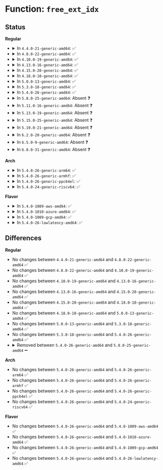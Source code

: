 # Function: <code>free_ext_idx</code>

## Status
<b>Regular</b>
<ul>
<li>
<details>
<summary>In <code>4.4.0-21-generic-amd64</code>: ✅</summary>

```c
int free_ext_idx(handle_t * handle, struct inode * inode, struct ext4_extent_idx * ix)
```

```json
{
  "name": "free_ext_idx",
  "collision_type": "Unique Static",
  "inline_type": "No",
  "funcs": [
    {
      "addr": 18446744071581779104,
      "name": "free_ext_idx",
      "external": false,
      "loc": "fs/ext4/migrate.c:383",
      "file": "fs/ext4/migrate.c",
      "inline": "seen, unknown",
      "caller_inline": [],
      "caller_func": [
        "fs/ext4/migrate.c:free_ext_idx"
      ]
    }
  ],
  "symbols": [
    {
      "addr": 18446744071581779104,
      "name": "free_ext_idx",
      "section": ".text",
      "bind": "STB_LOCAL",
      "size": 239
    }
  ]
}
```
</details>
</li>
<li>
<details>
<summary>In <code>4.8.0-22-generic-amd64</code>: ✅</summary>

```c
int free_ext_idx(handle_t * handle, struct inode * inode, struct ext4_extent_idx * ix)
```

```json
{
  "name": "free_ext_idx",
  "collision_type": "Unique Static",
  "inline_type": "No",
  "funcs": [
    {
      "addr": 18446744071581973984,
      "name": "free_ext_idx",
      "external": false,
      "loc": "fs/ext4/migrate.c:383",
      "file": "fs/ext4/migrate.c",
      "inline": "seen, unknown",
      "caller_inline": [],
      "caller_func": [
        "fs/ext4/migrate.c:free_ext_idx"
      ]
    }
  ],
  "symbols": [
    {
      "addr": 18446744071581973984,
      "name": "free_ext_idx",
      "section": ".text",
      "bind": "STB_LOCAL",
      "size": 240
    }
  ]
}
```
</details>
</li>
<li>
<details>
<summary>In <code>4.10.0-19-generic-amd64</code>: ✅</summary>

```c
int free_ext_idx(handle_t * handle, struct inode * inode, struct ext4_extent_idx * ix)
```

```json
{
  "name": "free_ext_idx",
  "collision_type": "Unique Static",
  "inline_type": "No",
  "funcs": [
    {
      "addr": 18446744071582064016,
      "name": "free_ext_idx",
      "external": false,
      "loc": "fs/ext4/migrate.c:383",
      "file": "fs/ext4/migrate.c",
      "inline": "seen, unknown",
      "caller_inline": [],
      "caller_func": [
        "fs/ext4/migrate.c:free_ext_idx"
      ]
    }
  ],
  "symbols": [
    {
      "addr": 18446744071582064016,
      "name": "free_ext_idx",
      "section": ".text",
      "bind": "STB_LOCAL",
      "size": 240
    }
  ]
}
```
</details>
</li>
<li>
<details>
<summary>In <code>4.13.0-16-generic-amd64</code>: ✅</summary>

```c
int free_ext_idx(handle_t * handle, struct inode * inode, struct ext4_extent_idx * ix)
```

```json
{
  "name": "free_ext_idx",
  "collision_type": "Unique Static",
  "inline_type": "No",
  "funcs": [
    {
      "addr": 18446744071582070816,
      "name": "free_ext_idx",
      "external": false,
      "loc": "fs/ext4/migrate.c:383",
      "file": "fs/ext4/migrate.c",
      "inline": "seen, unknown",
      "caller_inline": [],
      "caller_func": [
        "fs/ext4/migrate.c:free_ext_idx"
      ]
    }
  ],
  "symbols": [
    {
      "addr": 18446744071582070816,
      "name": "free_ext_idx",
      "section": ".text",
      "bind": "STB_LOCAL",
      "size": 259
    }
  ]
}
```
</details>
</li>
<li>
<details>
<summary>In <code>4.15.0-20-generic-amd64</code>: ✅</summary>

```c
int free_ext_idx(handle_t * handle, struct inode * inode, struct ext4_extent_idx * ix)
```

```json
{
  "name": "free_ext_idx",
  "collision_type": "Unique Static",
  "inline_type": "No",
  "funcs": [
    {
      "addr": 18446744071582220256,
      "name": "free_ext_idx",
      "external": false,
      "loc": "fs/ext4/migrate.c:383",
      "file": "fs/ext4/migrate.c",
      "inline": "seen, unknown",
      "caller_inline": [],
      "caller_func": [
        "fs/ext4/migrate.c:free_ext_idx"
      ]
    }
  ],
  "symbols": [
    {
      "addr": 18446744071582220256,
      "name": "free_ext_idx",
      "section": ".text",
      "bind": "STB_LOCAL",
      "size": 259
    }
  ]
}
```
</details>
</li>
<li>
<details>
<summary>In <code>4.18.0-10-generic-amd64</code>: ✅</summary>

```c
int free_ext_idx(handle_t * handle, struct inode * inode, struct ext4_extent_idx * ix)
```

```json
{
  "name": "free_ext_idx",
  "collision_type": "Unique Static",
  "inline_type": "No",
  "funcs": [
    {
      "addr": 18446744071582410048,
      "name": "free_ext_idx",
      "external": false,
      "loc": "fs/ext4/migrate.c:376",
      "file": "fs/ext4/migrate.c",
      "inline": "seen, unknown",
      "caller_inline": [],
      "caller_func": [
        "fs/ext4/migrate.c:free_ext_idx"
      ]
    }
  ],
  "symbols": [
    {
      "addr": 18446744071582410048,
      "name": "free_ext_idx",
      "section": ".text",
      "bind": "STB_LOCAL",
      "size": 268
    }
  ]
}
```
</details>
</li>
<li>
<details>
<summary>In <code>5.0.0-13-generic-amd64</code>: ✅</summary>

```c
int free_ext_idx(handle_t * handle, struct inode * inode, struct ext4_extent_idx * ix)
```

```json
{
  "name": "free_ext_idx",
  "collision_type": "Unique Static",
  "inline_type": "No",
  "funcs": [
    {
      "addr": 18446744071582509472,
      "name": "free_ext_idx",
      "external": false,
      "loc": "fs/ext4/migrate.c:376",
      "file": "fs/ext4/migrate.c",
      "inline": "seen, unknown",
      "caller_inline": [],
      "caller_func": [
        "fs/ext4/migrate.c:free_ext_idx"
      ]
    }
  ],
  "symbols": [
    {
      "addr": 18446744071582509472,
      "name": "free_ext_idx",
      "section": ".text",
      "bind": "STB_LOCAL",
      "size": 242
    }
  ]
}
```
</details>
</li>
<li>
<details>
<summary>In <code>5.3.0-18-generic-amd64</code>: ✅</summary>

```c
int free_ext_idx(handle_t * handle, struct inode * inode, struct ext4_extent_idx * ix)
```

```json
{
  "name": "free_ext_idx",
  "collision_type": "Unique Static",
  "inline_type": "No",
  "funcs": [
    {
      "addr": 18446744071582678560,
      "name": "free_ext_idx",
      "external": false,
      "loc": "fs/ext4/migrate.c:376",
      "file": "fs/ext4/migrate.c",
      "inline": "seen, unknown",
      "caller_inline": [],
      "caller_func": [
        "fs/ext4/migrate.c:free_ext_idx"
      ]
    }
  ],
  "symbols": [
    {
      "addr": 18446744071582678560,
      "name": "free_ext_idx",
      "section": ".text",
      "bind": "STB_LOCAL",
      "size": 240
    }
  ]
}
```
</details>
</li>
<li>
<details>
<summary>In <code>5.4.0-26-generic-amd64</code>: ✅</summary>

```c
int free_ext_idx(handle_t * handle, struct inode * inode, struct ext4_extent_idx * ix)
```

```json
{
  "name": "free_ext_idx",
  "collision_type": "Unique Static",
  "inline_type": "No",
  "funcs": [
    {
      "addr": 18446744071582780496,
      "name": "free_ext_idx",
      "external": false,
      "loc": "fs/ext4/migrate.c:376",
      "file": "fs/ext4/migrate.c",
      "inline": "seen, unknown",
      "caller_inline": [],
      "caller_func": [
        "fs/ext4/migrate.c:free_ext_idx"
      ]
    }
  ],
  "symbols": [
    {
      "addr": 18446744071582780496,
      "name": "free_ext_idx",
      "section": ".text",
      "bind": "STB_LOCAL",
      "size": 240
    }
  ]
}
```
</details>
</li>
<li>
<details>
<summary>In <code>5.8.0-25-generic-amd64</code>: Absent ❓</summary>

```json
{
  "name": "free_ext_idx",
  "collision_type": "Unique Static",
  "inline_type": "Selective",
  "funcs": [
    {
      "addr": 18446744071583091792,
      "name": "free_ext_idx",
      "external": false,
      "loc": "fs/ext4/migrate.c:353",
      "file": "fs/ext4/migrate.c",
      "inline": "not declared, inlined",
      "caller_inline": [],
      "caller_func": [
        "fs/ext4/migrate.c:ext4_ext_migrate",
        "fs/ext4/migrate.c:ext4_ext_migrate"
      ]
    }
  ],
  "symbols": [
    {
      "addr": 18446744071583091792,
      "name": "free_ext_idx.isra.0",
      "section": ".text",
      "bind": "STB_LOCAL",
      "size": 337
    }
  ]
}
```
</details>
</li>
<li>
<details>
<summary>In <code>5.11.0-16-generic-amd64</code>: Absent ❓</summary>

```json
{
  "name": "free_ext_idx",
  "collision_type": "Unique Static",
  "inline_type": "Selective",
  "funcs": [
    {
      "addr": 18446744071583170736,
      "name": "free_ext_idx",
      "external": false,
      "loc": "fs/ext4/migrate.c:353",
      "file": "fs/ext4/migrate.c",
      "inline": "not declared, inlined",
      "caller_inline": [],
      "caller_func": [
        "fs/ext4/migrate.c:ext4_ext_migrate",
        "fs/ext4/migrate.c:ext4_ext_migrate"
      ]
    }
  ],
  "symbols": [
    {
      "addr": 18446744071583170736,
      "name": "free_ext_idx.isra.0",
      "section": ".text",
      "bind": "STB_LOCAL",
      "size": 337
    }
  ]
}
```
</details>
</li>
<li>
<details>
<summary>In <code>5.13.0-19-generic-amd64</code>: Absent ❓</summary>

```json
{
  "name": "free_ext_idx",
  "collision_type": "Unique Static",
  "inline_type": "Selective",
  "funcs": [
    {
      "addr": 18446744071583197424,
      "name": "free_ext_idx",
      "external": false,
      "loc": "fs/ext4/migrate.c:353",
      "file": "fs/ext4/migrate.c",
      "inline": "not declared, inlined",
      "caller_inline": [],
      "caller_func": [
        "fs/ext4/migrate.c:ext4_ext_migrate",
        "fs/ext4/migrate.c:ext4_ext_migrate"
      ]
    }
  ],
  "symbols": [
    {
      "addr": 18446744071583197424,
      "name": "free_ext_idx.isra.0",
      "section": ".text",
      "bind": "STB_LOCAL",
      "size": 319
    }
  ]
}
```
</details>
</li>
<li>
<details>
<summary>In <code>5.15.0-25-generic-amd64</code>: Absent ❓</summary>

```json
{
  "name": "free_ext_idx",
  "collision_type": "Unique Static",
  "inline_type": "Selective",
  "funcs": [
    {
      "addr": 18446744071583540608,
      "name": "free_ext_idx",
      "external": false,
      "loc": "fs/ext4/migrate.c:353",
      "file": "fs/ext4/migrate.c",
      "inline": "not declared, inlined",
      "caller_inline": [],
      "caller_func": [
        "fs/ext4/migrate.c:ext4_ext_migrate",
        "fs/ext4/migrate.c:ext4_ext_migrate"
      ]
    }
  ],
  "symbols": [
    {
      "addr": 18446744071583540608,
      "name": "free_ext_idx.isra.0",
      "section": ".text",
      "bind": "STB_LOCAL",
      "size": 319
    }
  ]
}
```
</details>
</li>
<li>
<details>
<summary>In <code>5.19.0-21-generic-amd64</code>: Absent ❓</summary>

```json
{
  "name": "free_ext_idx",
  "collision_type": "Unique Static",
  "inline_type": "Selective",
  "funcs": [
    {
      "addr": 18446744071584073920,
      "name": "free_ext_idx",
      "external": false,
      "loc": "fs/ext4/migrate.c:353",
      "file": "fs/ext4/migrate.c",
      "inline": "not declared, inlined",
      "caller_inline": [],
      "caller_func": [
        "fs/ext4/migrate.c:ext4_ext_migrate",
        "fs/ext4/migrate.c:ext4_ext_migrate"
      ]
    }
  ],
  "symbols": [
    {
      "addr": 18446744071584073920,
      "name": "free_ext_idx.isra.0",
      "section": ".text",
      "bind": "STB_LOCAL",
      "size": 376
    }
  ]
}
```
</details>
</li>
<li>
<details>
<summary>In <code>6.2.0-20-generic-amd64</code>: Absent ❓</summary>

```json
{
  "name": "free_ext_idx",
  "collision_type": "Unique Static",
  "inline_type": "Selective",
  "funcs": [
    {
      "addr": 18446744071584706608,
      "name": "free_ext_idx",
      "external": false,
      "loc": "fs/ext4/migrate.c:352",
      "file": "fs/ext4/migrate.c",
      "inline": "not declared, inlined",
      "caller_inline": [],
      "caller_func": [
        "fs/ext4/migrate.c:ext4_ext_migrate",
        "fs/ext4/migrate.c:ext4_ext_migrate"
      ]
    }
  ],
  "symbols": [
    {
      "addr": 18446744071584706608,
      "name": "free_ext_idx.isra.0",
      "section": ".text",
      "bind": "STB_LOCAL",
      "size": 376
    }
  ]
}
```
</details>
</li>
<li>
<details>
<summary>In <code>6.5.0-9-generic-amd64</code>: Absent ❓</summary>

```json
{
  "name": "free_ext_idx",
  "collision_type": "Unique Static",
  "inline_type": "Selective",
  "funcs": [
    {
      "addr": 18446744071584930416,
      "name": "free_ext_idx",
      "external": false,
      "loc": "fs/ext4/migrate.c:352",
      "file": "fs/ext4/migrate.c",
      "inline": "not declared, inlined",
      "caller_inline": [],
      "caller_func": [
        "fs/ext4/migrate.c:ext4_ext_migrate",
        "fs/ext4/migrate.c:ext4_ext_migrate"
      ]
    }
  ],
  "symbols": [
    {
      "addr": 18446744071584930416,
      "name": "free_ext_idx.isra.0",
      "section": ".text",
      "bind": "STB_LOCAL",
      "size": 376
    }
  ]
}
```
</details>
</li>
<li>
<details>
<summary>In <code>6.8.0-31-generic-amd64</code>: Absent ❓</summary>

```json
{
  "name": "free_ext_idx",
  "collision_type": "Unique Static",
  "inline_type": "Selective",
  "funcs": [
    {
      "addr": 18446744071585161968,
      "name": "free_ext_idx",
      "external": false,
      "loc": "fs/ext4/migrate.c:352",
      "file": "fs/ext4/migrate.c",
      "inline": "not declared, inlined",
      "caller_inline": [],
      "caller_func": [
        "fs/ext4/migrate.c:ext4_ext_migrate",
        "fs/ext4/migrate.c:ext4_ext_migrate"
      ]
    }
  ],
  "symbols": [
    {
      "addr": 18446744071585161968,
      "name": "free_ext_idx.isra.0",
      "section": ".text",
      "bind": "STB_LOCAL",
      "size": 376
    }
  ]
}
```
</details>
</li>
</ul>
<b>Arch</b>
<ul>
<li>
<details>
<summary>In <code>5.4.0-26-generic-arm64</code>: ✅</summary>

```c
int free_ext_idx(handle_t * handle, struct inode * inode, struct ext4_extent_idx * ix)
```

```json
{
  "name": "free_ext_idx",
  "collision_type": "Unique Static",
  "inline_type": "No",
  "funcs": [
    {
      "addr": 18446603336494448560,
      "name": "free_ext_idx",
      "external": false,
      "loc": "fs/ext4/migrate.c:376",
      "file": "fs/ext4/migrate.c",
      "inline": "seen, unknown",
      "caller_inline": [],
      "caller_func": [
        "fs/ext4/migrate.c:free_ext_idx"
      ]
    }
  ],
  "symbols": [
    {
      "addr": 18446603336494448560,
      "name": "free_ext_idx",
      "section": ".text",
      "bind": "STB_LOCAL",
      "size": 304
    }
  ]
}
```
</details>
</li>
<li>
<details>
<summary>In <code>5.4.0-26-generic-armhf</code>: ✅</summary>

```c
int free_ext_idx(handle_t * handle, struct inode * inode, struct ext4_extent_idx * ix)
```

```json
{
  "name": "free_ext_idx",
  "collision_type": "Unique Static",
  "inline_type": "No",
  "funcs": [
    {
      "addr": 3227884080,
      "name": "free_ext_idx",
      "external": false,
      "loc": "fs/ext4/migrate.c:376",
      "file": "fs/ext4/migrate.c",
      "inline": "seen, unknown",
      "caller_inline": [],
      "caller_func": [
        "fs/ext4/migrate.c:free_ext_idx"
      ]
    }
  ],
  "symbols": [
    {
      "addr": 3227884080,
      "name": "free_ext_idx",
      "section": ".text",
      "bind": "STB_LOCAL",
      "size": 304
    }
  ]
}
```
</details>
</li>
<li>
<details>
<summary>In <code>5.4.0-26-generic-ppc64el</code>: ✅</summary>

```c
int free_ext_idx(handle_t * handle, struct inode * inode, struct ext4_extent_idx * ix)
```

```json
{
  "name": "free_ext_idx",
  "collision_type": "Unique Static",
  "inline_type": "No",
  "funcs": [
    {
      "addr": 13835058055288201856,
      "name": "free_ext_idx",
      "external": false,
      "loc": "fs/ext4/migrate.c:376",
      "file": "fs/ext4/migrate.c",
      "inline": "seen, unknown",
      "caller_inline": [],
      "caller_func": [
        "fs/ext4/migrate.c:free_ext_idx"
      ]
    }
  ],
  "symbols": [
    {
      "addr": 13835058055288201856,
      "name": "free_ext_idx",
      "section": ".text",
      "bind": "STB_LOCAL",
      "size": 392
    }
  ]
}
```
</details>
</li>
<li>
<details>
<summary>In <code>5.4.0-24-generic-riscv64</code>: ✅</summary>

```c
int free_ext_idx(handle_t * handle, struct inode * inode, struct ext4_extent_idx * ix)
```

```json
{
  "name": "free_ext_idx",
  "collision_type": "Unique Static",
  "inline_type": "No",
  "funcs": [
    {
      "addr": 18446743936273859162,
      "name": "free_ext_idx",
      "external": false,
      "loc": "fs/ext4/migrate.c:376",
      "file": "fs/ext4/migrate.c",
      "inline": "seen, unknown",
      "caller_inline": [],
      "caller_func": [
        "fs/ext4/migrate.c:free_ext_idx"
      ]
    }
  ],
  "symbols": [
    {
      "addr": 18446743936273859162,
      "name": "free_ext_idx",
      "section": ".text",
      "bind": "STB_LOCAL",
      "size": 226
    }
  ]
}
```
</details>
</li>
</ul>
<b>Flavor</b>
<ul>
<li>
<details>
<summary>In <code>5.4.0-1009-aws-amd64</code>: ✅</summary>

```c
int free_ext_idx(handle_t * handle, struct inode * inode, struct ext4_extent_idx * ix)
```

```json
{
  "name": "free_ext_idx",
  "collision_type": "Unique Static",
  "inline_type": "No",
  "funcs": [
    {
      "addr": 18446744071582749232,
      "name": "free_ext_idx",
      "external": false,
      "loc": "fs/ext4/migrate.c:376",
      "file": "fs/ext4/migrate.c",
      "inline": "seen, unknown",
      "caller_inline": [],
      "caller_func": [
        "fs/ext4/migrate.c:free_ext_idx"
      ]
    }
  ],
  "symbols": [
    {
      "addr": 18446744071582749232,
      "name": "free_ext_idx",
      "section": ".text",
      "bind": "STB_LOCAL",
      "size": 240
    }
  ]
}
```
</details>
</li>
<li>
<details>
<summary>In <code>5.4.0-1010-azure-amd64</code>: ✅</summary>

```c
int free_ext_idx(handle_t * handle, struct inode * inode, struct ext4_extent_idx * ix)
```

```json
{
  "name": "free_ext_idx",
  "collision_type": "Unique Static",
  "inline_type": "No",
  "funcs": [
    {
      "addr": 18446744071582686400,
      "name": "free_ext_idx",
      "external": false,
      "loc": "fs/ext4/migrate.c:376",
      "file": "fs/ext4/migrate.c",
      "inline": "seen, unknown",
      "caller_inline": [],
      "caller_func": [
        "fs/ext4/migrate.c:free_ext_idx"
      ]
    }
  ],
  "symbols": [
    {
      "addr": 18446744071582686400,
      "name": "free_ext_idx",
      "section": ".text",
      "bind": "STB_LOCAL",
      "size": 240
    }
  ]
}
```
</details>
</li>
<li>
<details>
<summary>In <code>5.4.0-1009-gcp-amd64</code>: ✅</summary>

```c
int free_ext_idx(handle_t * handle, struct inode * inode, struct ext4_extent_idx * ix)
```

```json
{
  "name": "free_ext_idx",
  "collision_type": "Unique Static",
  "inline_type": "No",
  "funcs": [
    {
      "addr": 18446744071582739088,
      "name": "free_ext_idx",
      "external": false,
      "loc": "fs/ext4/migrate.c:376",
      "file": "fs/ext4/migrate.c",
      "inline": "seen, unknown",
      "caller_inline": [],
      "caller_func": [
        "fs/ext4/migrate.c:free_ext_idx"
      ]
    }
  ],
  "symbols": [
    {
      "addr": 18446744071582739088,
      "name": "free_ext_idx",
      "section": ".text",
      "bind": "STB_LOCAL",
      "size": 240
    }
  ]
}
```
</details>
</li>
<li>
<details>
<summary>In <code>5.4.0-26-lowlatency-amd64</code>: ✅</summary>

```c
int free_ext_idx(handle_t * handle, struct inode * inode, struct ext4_extent_idx * ix)
```

```json
{
  "name": "free_ext_idx",
  "collision_type": "Unique Static",
  "inline_type": "No",
  "funcs": [
    {
      "addr": 18446744071582824352,
      "name": "free_ext_idx",
      "external": false,
      "loc": "fs/ext4/migrate.c:376",
      "file": "fs/ext4/migrate.c",
      "inline": "seen, unknown",
      "caller_inline": [],
      "caller_func": [
        "fs/ext4/migrate.c:free_ext_idx"
      ]
    }
  ],
  "symbols": [
    {
      "addr": 18446744071582824352,
      "name": "free_ext_idx",
      "section": ".text",
      "bind": "STB_LOCAL",
      "size": 240
    }
  ]
}
```
</details>
</li>
</ul>

## Differences
<b>Regular</b>
<ul>
<li>
No changes between <code>4.4.0-21-generic-amd64</code> and <code>4.8.0-22-generic-amd64</code> ✅
</li>
<li>
No changes between <code>4.8.0-22-generic-amd64</code> and <code>4.10.0-19-generic-amd64</code> ✅
</li>
<li>
No changes between <code>4.10.0-19-generic-amd64</code> and <code>4.13.0-16-generic-amd64</code> ✅
</li>
<li>
No changes between <code>4.13.0-16-generic-amd64</code> and <code>4.15.0-20-generic-amd64</code> ✅
</li>
<li>
No changes between <code>4.15.0-20-generic-amd64</code> and <code>4.18.0-10-generic-amd64</code> ✅
</li>
<li>
No changes between <code>4.18.0-10-generic-amd64</code> and <code>5.0.0-13-generic-amd64</code> ✅
</li>
<li>
No changes between <code>5.0.0-13-generic-amd64</code> and <code>5.3.0-18-generic-amd64</code> ✅
</li>
<li>
No changes between <code>5.3.0-18-generic-amd64</code> and <code>5.4.0-26-generic-amd64</code> ✅
</li>
<li>
<details>
<summary>Removed between <code>5.4.0-26-generic-amd64</code> and <code>5.8.0-25-generic-amd64</code> ➖</summary>

```c
int free_ext_idx(handle_t * handle, struct inode * inode, struct ext4_extent_idx * ix)
```
</details>
</li>
</ul>
<b>Arch</b>
<ul>
<li>
No changes between <code>5.4.0-26-generic-amd64</code> and <code>5.4.0-26-generic-arm64</code> ✅
</li>
<li>
No changes between <code>5.4.0-26-generic-amd64</code> and <code>5.4.0-26-generic-armhf</code> ✅
</li>
<li>
No changes between <code>5.4.0-26-generic-amd64</code> and <code>5.4.0-26-generic-ppc64el</code> ✅
</li>
<li>
No changes between <code>5.4.0-26-generic-amd64</code> and <code>5.4.0-24-generic-riscv64</code> ✅
</li>
</ul>
<b>Flavor</b>
<ul>
<li>
No changes between <code>5.4.0-26-generic-amd64</code> and <code>5.4.0-1009-aws-amd64</code> ✅
</li>
<li>
No changes between <code>5.4.0-26-generic-amd64</code> and <code>5.4.0-1010-azure-amd64</code> ✅
</li>
<li>
No changes between <code>5.4.0-26-generic-amd64</code> and <code>5.4.0-1009-gcp-amd64</code> ✅
</li>
<li>
No changes between <code>5.4.0-26-generic-amd64</code> and <code>5.4.0-26-lowlatency-amd64</code> ✅
</li>
</ul>
